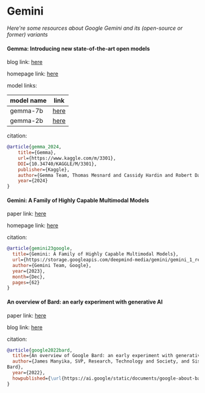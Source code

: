 # Gemini
*Here're some resources about Google Gemini and its (open-source or former) variants*



#### Gemma: Introducing new state-of-the-art open models

blog link: [here](https://blog.google/technology/developers/gemma-open-models/)

homepage link: [here](https://ai.google.dev/gemma)

model links: 

|model name|link|
|-|-|
|gemma-7b|[here](https://huggingface.co/google/gemma-7b)|
|gemma-2b|[here](https://huggingface.co/google/gemma-2b)|

citation:
```bibtex
@article{gemma_2024,
    title={Gemma},
    url={https://www.kaggle.com/m/3301},
    DOI={10.34740/KAGGLE/M/3301},
    publisher={Kaggle},
    author={Gemma Team, Thomas Mesnard and Cassidy Hardin and Robert Dadashi and Surya Bhupatiraju and Laurent Sifre and Morgane Rivière and Mihir Sanjay Kale and Juliette Love and Pouya Tafti and Léonard Hussenot and et al.},
    year={2024}
}
```


#### Gemini: A Family of Highly Capable Multimodal Models

paper link: [here](https://storage.googleapis.com/deepmind-media/gemini/gemini_1_report.pdf)

homepage link: [here](https://gemini.google.com/)

citation:
```bibtex
@article{gemini23google, 
  title={Gemini: A Family of Highly Capable Multimodal Models}, 
  url={https://storage.googleapis.com/deepmind-media/gemini/gemini_1_report.pdf}, 
  author={Gemini Team, Google},
  year={2023}, 
  month={Dec}, 
  pages={62}
}
```


#### An overview of Bard: an early experiment with generative AI

paper link: [here](https://ai.google/static/documents/google-about-bard.pdf)

blog link: [here](https://blog.google/technology/ai/try-bard/)

citation:
```bibtex
@article{google2022bard,
  title={An overview of Google Bard: an early experiment with generative AI},
  author={James Manyika, SVP, Research, Technology and Society, and Sissie Hsiao, Vice President and General Manager, Google Assistant and
Bard},
  year={2022},
  howpublished={\url{https://ai.google/static/documents/google-about-bard.pdf}},
}
```